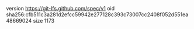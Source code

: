 version https://git-lfs.github.com/spec/v1
oid sha256:cfb511c3a281d2efcc59942e277128c393c73007cc2408f052d551ea48669024
size 1173
